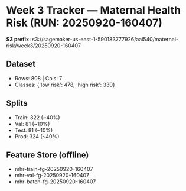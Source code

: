 # Week 3 Tracker — Maternal Health Risk (RUN: 20250920-160407)

**S3 prefix:** s3://sagemaker-us-east-1-590183777926/aai540/maternal-risk/week3/20250920-160407

## Dataset
- Rows: 808 | Cols: 7
- Classes: {'low risk': 478, 'high risk': 330}

## Splits
- Train: 322 (~40%)
- Val:   81 (~10%)
- Test:  81 (~10%)
- Prod:  324 (~40%)

## Feature Store (offline)
- mhr-train-fg-20250920-160407
- mhr-val-fg-20250920-160407
- mhr-batch-fg-20250920-160407
